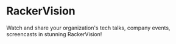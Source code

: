 RackerVision
============

Watch and share your organization's tech talks, company events, screencasts in stunning RackerVision!
